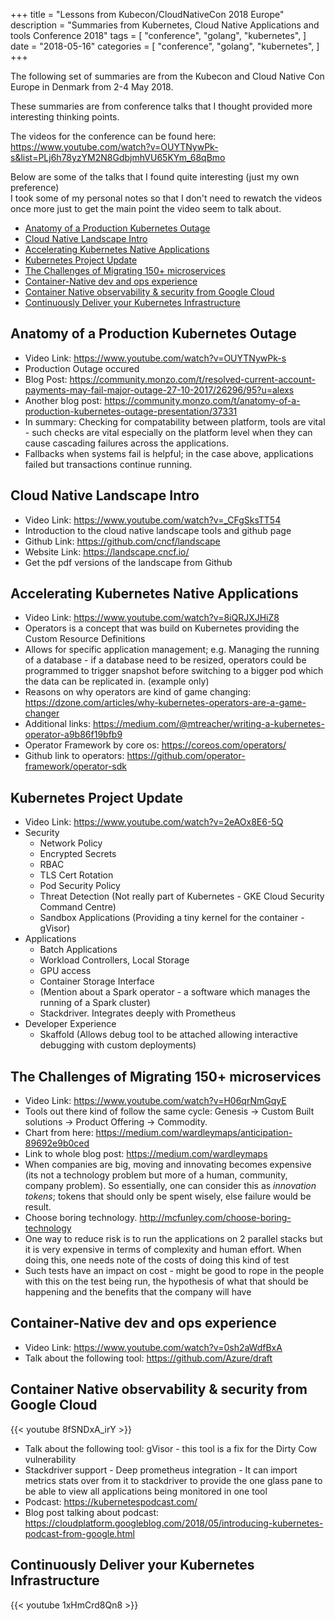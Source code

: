+++
title = "Lessons from Kubecon/CloudNativeCon 2018 Europe"
description = "Summaries from Kubernetes, Cloud Native Applications and tools Conference 2018"
tags = [
    "conference",
    "golang",
    "kubernetes",
]
date = "2018-05-16"
categories = [
    "conference",
    "golang",
    "kubernetes",
]
+++

The following set of summaries are from the Kubecon and Cloud Native Con Europe in Denmark from 2-4 May 2018.

These summaries are from conference talks that I thought provided more interesting thinking points.

The videos for the conference can be found here:  
https://www.youtube.com/watch?v=OUYTNywPk-s&list=PLj6h78yzYM2N8GdbjmhVU65KYm_68qBmo

Below are some of the talks that I found quite interesting (just my own preference)  
I took some of my personal notes so that I don't need to rewatch the videos once more just to get the main point the video seem to talk about.

- [Anatomy of a Production Kubernetes Outage](#anatomy-of-a-production-kubernetes-outage)
- [Cloud Native Landscape Intro](#cloud-native-landscape-intro)
- [Accelerating Kubernetes Native Applications](#accelerating-kubernetes-native-applications)
- [Kubernetes Project Update](#kubernetes-project-update)
- [The Challenges of Migrating 150+ microservices](#the-challenges-of-migrating-150-microservices)
- [Container-Native dev and ops experience](#container-native-dev-and-ops-experience)
- [Container Native observability & security from Google Cloud](#container-native-observability--security-from-google-cloud)
- [Continuously Deliver your Kubernetes Infrastructure](#continuously-deliver-your-kubernetes-infrastructure)

## Anatomy of a Production Kubernetes Outage

- Video Link: https://www.youtube.com/watch?v=OUYTNywPk-s
- Production Outage occured
- Blog Post: https://community.monzo.com/t/resolved-current-account-payments-may-fail-major-outage-27-10-2017/26296/95?u=alexs
- Another blog post: https://community.monzo.com/t/anatomy-of-a-production-kubernetes-outage-presentation/37331
- In summary: Checking for compatability between platform, tools are vital - such checks are vital especially on the platform level when they can cause cascading failures across the applications.
- Fallbacks when systems fail is helpful; in the case above, applications failed but transactions continue running.

## Cloud Native Landscape Intro

- Video Link: https://www.youtube.com/watch?v=_CFgSksTT54
- Introduction to the cloud native landscape tools and github page
- Github Link: https://github.com/cncf/landscape
- Website Link: https://landscape.cncf.io/
- Get the pdf versions of the landscape from Github

## Accelerating Kubernetes Native Applications

- Video Link: https://www.youtube.com/watch?v=8iQRJXJHiZ8
- Operators is a concept that was build on Kubernetes providing the Custom Resource Definitions
- Allows for specific application management; e.g. Managing the running of a database - if a database need to be resized, operators could be programmed to trigger snapshot before switching to a bigger pod which the data can be replicated in. (example only)
- Reasons on why operators are kind of game changing: https://dzone.com/articles/why-kubernetes-operators-are-a-game-changer
- Additional links: https://medium.com/@mtreacher/writing-a-kubernetes-operator-a9b86f19bfb9
- Operator Framework by core os: https://coreos.com/operators/
- Github link to operators: https://github.com/operator-framework/operator-sdk

## Kubernetes Project Update

- Video Link: https://www.youtube.com/watch?v=2eAOx8E6-5Q
- Security
  - Network Policy
  - Encrypted Secrets
  - RBAC
  - TLS Cert Rotation
  - Pod Security Policy
  - Threat Detection (Not really part of Kubernetes - GKE Cloud Security Command Centre)
  - Sandbox Applications (Providing a tiny kernel for the container - gVisor)
- Applications
  - Batch Applications
  - Workload Controllers, Local Storage
  - GPU access
  - Container Storage Interface
  - (Mention about a Spark operator - a software which manages the running of a Spark cluster)
  - Stackdriver. Integrates deeply with Prometheus
- Developer Experience
  - Skaffold (Allows debug tool to be attached allowing interactive debugging with custom deployments)

## The Challenges of Migrating 150+ microservices

- Video Link: https://www.youtube.com/watch?v=H06qrNmGqyE
- Tools out there kind of follow the same cycle: Genesis -> Custom Built solutions -> Product Offering -> Commodity.
- Chart from here: https://medium.com/wardleymaps/anticipation-89692e9b0ced
- Link to whole blog post: https://medium.com/wardleymaps
- When companies are big, moving and innovating becomes expensive (its not a technology problem but more of a human, community, company problem). So essentially, one can consider this as _innovation tokens_; tokens that should only be spent wisely, else failure would be result.
- Choose boring technology. http://mcfunley.com/choose-boring-technology
- One way to reduce risk is to run the applications on 2 parallel stacks but it is very expensive in terms of complexity and human effort. When doing this, one needs note of the costs of doing this kind of test
- Such tests have an impact on cost - might be good to rope in the people with this on the test being run, the hypothesis of what that should be happening and the benefits that the company will have

## Container-Native dev and ops experience

- Video Link: https://www.youtube.com/watch?v=0sh2aWdfBxA
- Talk about the following tool: https://github.com/Azure/draft

## Container Native observability & security from Google Cloud

{{< youtube 8fSNDxA_irY >}}

- Talk about the following tool: gVisor - this tool is a fix for the Dirty Cow vulnerability
- Stackdriver support - Deep prometheus integration - It can import metrics stats over from it to stackdriver to provide the one glass pane to be able to view all applications being monitored in one tool
- Podcast: https://kubernetespodcast.com/
- Blog post talking about podcast: https://cloudplatform.googleblog.com/2018/05/introducing-kubernetes-podcast-from-google.html

## Continuously Deliver your Kubernetes Infrastructure

{{< youtube 1xHmCrd8Qn8 >}}
